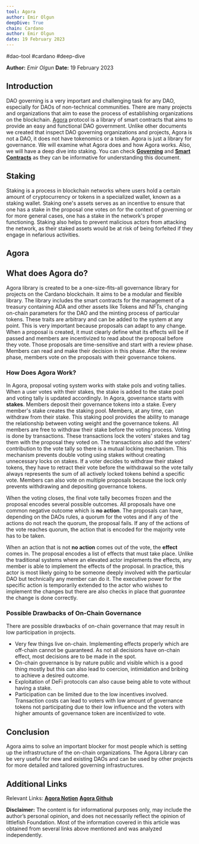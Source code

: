 ```yaml
---
tool: Agora
author: Emir Olgun
deepDive: True
chain: Cardano
author: Emir Olgun
date: 19 February 2023
---
```


#dao-tool #cardano #deep-dive 

**Author:** *Emir Olgun*
**Date:** 19 February 2023

## Introduction

DAO governing is a very important and challenging task for any DAO, especially for DAOs of non-technical communities. There are many projects and organizations that aim to ease the process of establishing organizations on the blockchain. [Agora](https://github.com/Liqwid-Labs/agora) protocol is a library of smart contracts that aims to provide an easy and functional DAO government. Unlike other documents we created that inspect DAO governing organizations and projects, Agora is not a DAO, it does not have tokenomics or a token. Agora is just a library for governance. We will examine what Agora does and how Agora works. Also, we will have a deep dive into staking. You can check [**Governing**](https://hackmd.io/uFYmotUkSO6qCZPeFd_Q4A#DAO-Governing) and [**Smart Contracts**](https://hackmd.io/uFYmotUkSO6qCZPeFd_Q4A#Smart-Contract) as they can be informative for understanding this document.

## Staking

Staking is a process in blockchain networks where users hold a certain amount of cryptocurrency or tokens in a specialized wallet, known as a staking wallet. Staking one's assets serves as an incentive to ensure that one has a stake in the proposal one votes on for the context of governing or for more general cases, one has a stake in the network's proper functioning.
Staking also helps to prevent malicious actors from attacking the network, as their staked assets would be at risk of being forfeited if they engage in nefarious activities.

## Agora

## What does Agora do?

Agora library is created to be a one-size-fits-all governance library for projects on the Cardano blockchain. It aims to be a modular and flexible library. The library includes the smart contracts for the management of a treasury containing ADA and other assets like Tokens and NFTs, changing on-chain parameters for the DAO and the minting process of particular tokens. These traits are arbitrary and can be added to the system at any point. This is very important because proposals can adapt to any change.
When a proposal is created, it must clearly define what its effects will be if passed and members are incentivized to read about the proposal before they vote. Those proposals are time-sensitive and start with a review phase. Members can read and make their decision in this phase. After the review phase, members vote on the proposals with their governance tokens.

### How Does Agora Work?

In Agora, proposal voting system works with stake pols and voting tallies. When a user votes with their stakes, the stake is added to the stake pool and voting tally is updated accordingly. 
In Agora, governance starts with **stakes**. Members deposit their governance tokens into a stake. Every member's stake creates the staking pool. Members, at any time, can withdraw from their stake. This staking pool provides the ability to manage the relationship between voting weight and the governance tokens. All members are free to withdraw their stake before the voting process. Voting is done by transactions. These transactions lock the voters' stakes and tag them with the proposal they voted on. The transactions also add the voters' contribution to the vote tally so there is a mutual locking mechanism. This mechanism prevents double voting using stakes without creating unnecessary locks on stakes.
If a voter decides to withdraw their staked tokens, they have to retract their vote before the withdrawal so the vote tally always represents the sum of all actively locked tokens behind a specific vote.
Members can also vote on multiple proposals because the lock only prevents withdrawing and depositing governance tokens.

When the voting closes, the final vote tally becomes frozen and the proposal encodes several possible outcomes. All proposals have one common negative outcome which is **no action**. The proposals can have, depending on the DAOs rules, a quorum for the votes and if any of the actions do not reach the quorum, the proposal fails. If any of the actions of the vote reaches quorum, the action that is encoded for the majority vote has to be taken.

When an action that is not **no action** comes out of the vote, the **effect** comes in. The proposal encodes a list of effects that must take place. Unlike the traditional systems where an elevated actor implements the effects, any member is able to implement the effects of the proposal. In practice, this actor is most likely going to be someone deeply involved with the particular DAO but technically any member can do it. The executive power for the specific action is temporarily extended to the actor who wishes to implement the changes but there are also checks in place that *guarantee* the change is done correctly.

### Possible Drawbacks of On-Chain Governance

There are possible drawbacks of on-chain governance that may result in low participation in projects.

- Very few things live on-chain. Implementing effects properly which are off-chain cannot be guaranteed. As not all decisions have on-chain effect, most decisions are to be made in the spot.
- On-chain governance is by nature public and visible which is a good thing mostly but this can also lead to coercion, intimidation and bribing to achieve a desired outcome.
- Exploitation of DeFi protocols can also cause being able to vote without having a stake.
- Participation can be limited due to the low incentives involved. Transaction costs can lead to voters with low amount of governance tokens not participating due to their low influence and the voters with higher amounts of governance token are incentivized to vote.

## Conclusion

Agora aims to solve an important blocker for most people which is setting up the infrastructure of the on-chain organizations. The Agora Library can be very useful for new and existing DAOs and can be used by other projects for more detailed and tailored governing infrastructures.

## Additional Links
Relevant Links:
[**Agora Notion**](https://liqwid.notion.site/e85c09d2c9a542b19aac8dd3d6caa98b?v=d863219cd6a14082a661c4959cabd6e7)
[**Agora Github**](https://github.com/Liqwid-Labs/agora)

**Disclaimer:** The content is for informational purposes only, may include the author’s personal opinion, and does not necessarily reflect the opinion of littlefish Foundation. Most of the information covered in this article was obtained from several links above mentioned and was analyzed independently.
